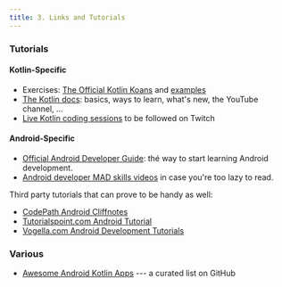 ```yaml
---
title: 3. Links and Tutorials
---
```


### Tutorials

#### Kotlin-Specific

- Exercises: [The Official Kotlin Koans](https://play.kotlinlang.org/koans/overview) and [examples](https://play.kotlinlang.org/byExample/overview)
- [The Kotlin docs](https://kotlinlang.org/docs/home.html): basics, ways to learn, what's new, the YouTube channel, ... 
- [Live Kotlin coding sessions](https://www.twitch.tv/livecodingwithsch3lp) to be followed on Twitch

#### Android-Specific

- [Official Android Developer Guide](https://developer.android.com/guide): thé way to start learning Android development. 
- [Android developer MAD skills videos](https://developer.android.com/series/mad-skills) in case you're too lazy to read. 

Third party tutorials that can prove to be handy as well:

- [CodePath Android Cliffnotes](https://guides.codepath.com/android)
- [Tutorialspoint.com Android Tutorial](http://www.tutorialspoint.com/android/index.htm)
- [Vogella.com Android Development Tutorials](https://www.vogella.com/tutorials/android.html)

### Various

- [Awesome Android Kotlin Apps](https://github.com/androiddevnotes/awesome-android-kotlin-apps) --- a curated list on GitHub
